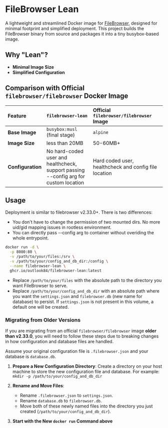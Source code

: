 # FileBrowser Lean

A lightweight and streamlined Docker image for [FileBrowser](https://filebrowser.org/), designed for minimal footprint and simplified deployment. This project builds the FileBrowser binary from source and packages it into a tiny busybox-based image.

## Why "Lean"?

*   **Minimal Image Size** 
*   **Simplified Configuration** 

## Comparison with Official `filebrowser/filebrowser` Docker Image

| Feature             | `filebrowser-lean`                              | Official `filebrowser/filebrowser` Image                               |
| :------------------ | :-------------------------------------------------------------- | :----------------------------------------------------------------------- |
| **Base Image**      | `busybox:musl` (final stage)                                   | `alpine`                         |
| **Image Size**      | less than 20MB               | 50-60MB+           |
| **Configuration**   | No hard-coded user and healthcheck,<br>support passing --config arg for custom location  | Hard coded user, healthcheck and config file location           |

## Usage

Deployment is similar to filebrowser v2.33.0+. There is two differences:
- You don't have to change the permission of two mounted dirs. No more uid/gid mapping issues in rootless environment.
- You can directly pass --config arg to container without overiding the whole entrypoint.

```bash
docker run -d \
  -p 8080:80 \
  -v /path/to/your/files:/srv \
  -v /path/to/your/config_and_db_dir:/config \
  --name filebrowser-lean \
  ghcr.io/outlook84/filebrowser-lean:latest
```

*   Replace `/path/to/your/files` with the absolute path to the directory you want FileBrowser to serve.
*   Replace `/path/to/your/config_and_db_dir` with an absolute path where you want the `settings.json` and `filebrowser.db` (new name for database) to persist. If `settings.json` is not present in this volume, a default one will be created.


### Migrating from Older Versions

If you are migrating from an official `filebrowser/filebrowser` image **older than v2.33.0**, you will need to follow these steps due to breaking changes in how configuration and database files are handled. 

Assume your original configuration file is `.filebrowser.json` and your database is `database.db`.

1.  **Prepare a New Configuration Directory**:
    Create a directory on your host machine to store the new configuration file and database. For example: `mkdir -p /path/to/your/config_and_db_dir`

2.  **Rename and Move Files**:
    -   Rename `.filebrowser.json` to `settings.json`.
    -   Rename `database.db` to `filebrowser.db`.
    -   Move both of these newly named files into the directory you just created (`/path/to/your/config_and_db_dir`).

4.  **Start with the New `docker run` Command above**


